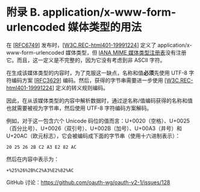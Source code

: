 # 附录 B. application/x-www-form-urlencoded 媒体类型的用法

在 [[RFC6749](https://www.rfc-editor.org/info/rfc6749)] 发布时，[[W3C.REC-html401-19991224](https://www.w3.org/TR/1999/REC-html401-19991224/)] 定义了 application/x-www-form-urlencoded 媒体类型，但 [IANA MIME 媒体类型注册表](https://www.iana.org/assignments/media-types/media-types.xhtml)没有注册它。而且，这一定义是不完整的，因为它没有考虑到非 ASCII 字符。

在生成该媒体类型的内容时，为了克服这一缺点，名称和值**必须**先使用 UTF-8 字符编码方案 [[RFC3629](https://www.rfc-editor.org/info/rfc3629)] 编码。然后，获得的字节串需要进一步使用 [[W3C.REC-html401-19991224](https://www.w3.org/TR/1999/REC-html401-19991224/)] 定义的转义规则编码。

因此，在从该媒体类型的内容中解析数据时，通过逆名称/值编码获得的名称和值也就需要被视为字节串，然后使用 UTF-8 字符编码方案解码。

例如，对于这一包含六个 Unicode 码位的值而言：U+0020（空格）、U+0025（百分比号）、U+0026（双引号）、U+002B（加号）、U+00A3（井号）和 U+20AC（欧元标志），它会被编码成下面的字节串（使用十六进制表示）：

```
20 25 26 2B C2 A3 E2 82 AC
```

然后在内容中表示为：

```
+%25%26%2B%C2%A3%E2%82%AC
```

GitHub 讨论：https://github.com/oauth-wg/oauth-v2-1/issues/128
